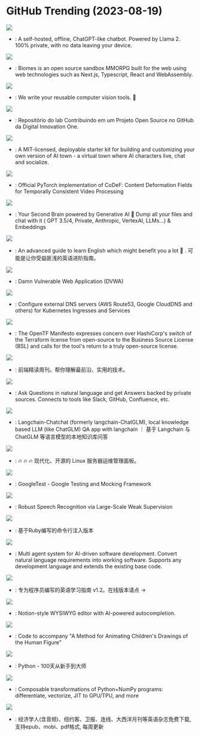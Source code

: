 # GitHub Trending (2023-08-19)

![](https://img.shields.io/badge/TypeScript-New%201-green?style=flat-square&logo=appveyor)
- [](https://github.comundefined): A self-hosted, offline, ChatGPT-like chatbot. Powered by Llama 2. 100% private, with no data leaving your device.

![](https://img.shields.io/badge/TypeScript-New%20298-green?style=flat-square&logo=appveyor)
- [](https://github.comundefined): Biomes is an open source sandbox MMORPG built for the web using web technologies such as Next.js, Typescript, React and WebAssembly.

![](https://img.shields.io/badge/Python-New%20347-green?style=flat-square&logo=appveyor)
- [](https://github.comundefined): We write your reusable computer vision tools. 💜

![](https://img.shields.io/badge/none-New%20155-green?style=flat-square&logo=appveyor)
- [](https://github.comundefined): Repositório do lab Contribuindo em um Projeto Open Source no GitHub da Digital Innovation One.

![](https://img.shields.io/badge/TypeScript-New%20158-green?style=flat-square&logo=appveyor)
- [](https://github.comundefined): A MIT-licensed, deployable starter kit for building and customizing your own version of AI town - a virtual town where AI characters live, chat and socialize.

![](https://img.shields.io/badge/Python-New%20226-green?style=flat-square&logo=appveyor)
- [](https://github.comundefined): Official PyTorch implementation of CoDeF: Content Deformation Fields for Temporally Consistent Video Processing

![](https://img.shields.io/badge/TypeScript-New%2044-green?style=flat-square&logo=appveyor)
- [](https://github.comundefined): Your Second Brain powered by Generative AI 🧠 Dump all your files and chat with it ( GPT 3.5/4, Private, Anthropic, VertexAI, LLMs...) & Embeddings

![](https://img.shields.io/badge/none-New%2088-green?style=flat-square&logo=appveyor)
- [](https://github.comundefined): An advanced guide to learn English which might benefit you a lot 🎉 . 可能是让你受益匪浅的英语进阶指南。

![](https://img.shields.io/badge/PHP-New%2025-green?style=flat-square&logo=appveyor)
- [](https://github.comundefined): Damn Vulnerable Web Application (DVWA)

![](https://img.shields.io/badge/Go-New%203-green?style=flat-square&logo=appveyor)
- [](https://github.comundefined): Configure external DNS servers (AWS Route53, Google CloudDNS and others) for Kubernetes Ingresses and Services

![](https://img.shields.io/badge/HTML-New%20258-green?style=flat-square&logo=appveyor)
- [](https://github.comundefined): The OpenTF Manifesto expresses concern over HashiCorp's switch of the Terraform license from open-source to the Business Source License (BSL) and calls for the tool's return to a truly open-source license.

![](https://img.shields.io/badge/JavaScript-New%2029-green?style=flat-square&logo=appveyor)
- [](https://github.comundefined): 前端精读周刊。帮你理解最前沿、实用的技术。

![](https://img.shields.io/badge/Python-New%2019-green?style=flat-square&logo=appveyor)
- [](https://github.comundefined): Ask Questions in natural language and get Answers backed by private sources. Connects to tools like Slack, GitHub, Confluence, etc.

![](https://img.shields.io/badge/Python-New%2043-green?style=flat-square&logo=appveyor)
- [](https://github.comundefined): Langchain-Chatchat (formerly langchain-ChatGLM), local knowledge based LLM (like ChatGLM) QA app with langchain ｜ 基于 Langchain 与 ChatGLM 等语言模型的本地知识库问答

![](https://img.shields.io/badge/Go-New%20110-green?style=flat-square&logo=appveyor)
- [](https://github.comundefined): 🔥 🔥 🔥 现代化、开源的 Linux 服务器运维管理面板。

![](https://img.shields.io/badge/C%2B%2B-New%2013-green?style=flat-square&logo=appveyor)
- [](https://github.comundefined): GoogleTest - Google Testing and Mocking Framework

![](https://img.shields.io/badge/Python-New%2056-green?style=flat-square&logo=appveyor)
- [](https://github.comundefined): Robust Speech Recognition via Large-Scale Weak Supervision

![](https://img.shields.io/badge/Shell-New%2015-green?style=flat-square&logo=appveyor)
- [](https://github.comundefined): 基于Ruby编写的命令行注入版本

![](https://img.shields.io/badge/Python-New%2050-green?style=flat-square&logo=appveyor)
- [](https://github.comundefined): Multi agent system for AI-driven software development. Convert natural language requirements into working software. Supports any development language and extends the existing base code.

![](https://img.shields.io/badge/none-New%2047-green?style=flat-square&logo=appveyor)
- [](https://github.comundefined): 专为程序员编写的英语学习指南 v1.2。在线版本请点 ->

![](https://img.shields.io/badge/TypeScript-New%2026-green?style=flat-square&logo=appveyor)
- [](https://github.comundefined): Notion-style WYSIWYG editor with AI-powered autocompletion.

![](https://img.shields.io/badge/Python-New%2072-green?style=flat-square&logo=appveyor)
- [](https://github.comundefined): Code to accompany "A Method for Animating Children's Drawings of the Human Figure"

![](https://img.shields.io/badge/Python-New%2022-green?style=flat-square&logo=appveyor)
- [](https://github.comundefined): Python - 100天从新手到大师

![](https://img.shields.io/badge/Python-New%2019-green?style=flat-square&logo=appveyor)
- [](https://github.comundefined): Composable transformations of Python+NumPy programs: differentiate, vectorize, JIT to GPU/TPU, and more

![](https://img.shields.io/badge/CSS-New%2076-green?style=flat-square&logo=appveyor)
- [](https://github.comundefined): 经济学人(含音频)、纽约客、卫报、连线、大西洋月刊等英语杂志免费下载,支持epub、mobi、pdf格式, 每周更新

